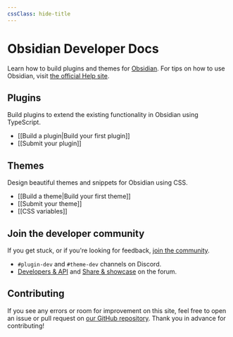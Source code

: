 ```yaml
---
cssClass: hide-title
---
```

# Obsidian Developer Docs

Learn how to build plugins and themes for [Obsidian](https://obsidian.md/). For tips on how to use Obsidian, visit [the official Help site](https://help.obsidian.md/).

## Plugins

Build plugins to extend the existing functionality in Obsidian using TypeScript.

- [[Build a plugin|Build your first plugin]]
- [[Submit your plugin]]

## Themes

Design beautiful themes and snippets for Obsidian using CSS.

- [[Build a theme|Build your first theme]]
- [[Submit your theme]]
- [[CSS variables]]

## Join the developer community

If you get stuck, or if you're looking for feedback, [join the community](https://obsidian.md/community).

- `#plugin-dev` and `#theme-dev` channels on Discord.
- [Developers & API](https://forum.obsidian.md/c/developers-api/14) and [Share & showcase](https://forum.obsidian.md/c/share-showcase/9) on the forum.

## Contributing

If you see any errors or room for improvement on this site, feel free to open an issue or pull request on [our GitHub repository](https://github.com/obsidianmd/obsidian-developer-docs). Thank you in advance for contributing!